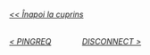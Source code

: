 ###### [<< Înapoi la cuprins](../Cuprins.md)
######  [< PINGREQ](15.%20PINGREQ.md) &nbsp;&nbsp;&nbsp;&nbsp;&nbsp;&nbsp;&nbsp;&nbsp;&nbsp;&nbsp;&nbsp;&nbsp; [DISCONNECT >](17.%20DISCONNECT.md) 